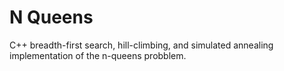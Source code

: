# N Queens
 C++ breadth-first search, hill-climbing, and simulated annealing implementation of the n-queens probblem.
